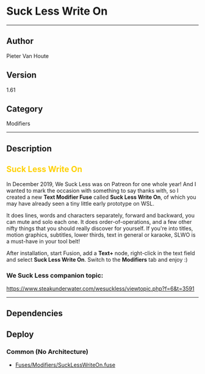 # Suck Less Write On
___

## Author
Pieter Van Houte

## Version
1.61

## Category
Modifiers

___

## Description
<font color=#ffd100><h2>Suck Less Write On</h2></font>

<p>In December 2019, We Suck Less was on Patreon for one whole year! And I wanted to mark the occasion with something to say thanks with, so I created a new <strong>Text Modifier Fuse</strong> called <strong>Suck Less Write On</strong>, of which you may have already seen a tiny little early prototype on WSL.</p>

<p>It does lines, words and characters separately, forward and backward, you can mute and solo each one. It does order-of-operations, and a few other nifty things that you should really discover for yourself. If  you're into titles, motion graphics, subtitles, lower thirds, text in  general or karaoke, SLWO is a must-have in your tool belt!</p>

<p>After installation, start Fusion, add a <strong>Text+</strong> node, right-click in the text field and select <strong>Suck Less Write On</strong>. Switch to the <strong>Modifiers</strong> tab and enjoy :)</p>


<h3>We Suck Less companion topic:</h3>

<p><a href="https://www.steakunderwater.com/wesuckless/viewtopic.php?f=6&t=3591">https://www.steakunderwater.com/wesuckless/viewtopic.php?f=6&t=3591</a></p>

___

## Dependencies

## Deploy

### Common (No Architecture)

<ul>
<li><a href="https://gitlab.com/WeSuckLess/Reactor/-/blob/master/Atoms/com.PieterVanHoute.SuckLessWriteOn/Fuses/Modifiers/SuckLessWriteOn.fuse?ref_type=heads">Fuses/Modifiers/SuckLessWriteOn.fuse</a></li>
</ul>
